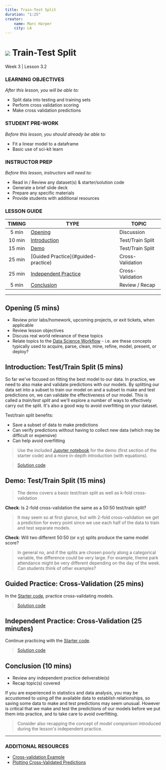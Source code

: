 ```yaml
---
title: Train-Test Split
duration: "1:25"
creator:
    name: Marc Harper
    city: LA
---
```


# ![](https://ga-dash.s3.amazonaws.com/production/assets/logo-9f88ae6c9c3871690e33280fcf557f33.png) Train-Test Split
Week 3 | Lesson 3.2

### LEARNING OBJECTIVES
*After this lesson, you will be able to:*
- Split data into testing and training sets
- Perform cross validation scoring
- Make cross validation predictions

### STUDENT PRE-WORK
*Before this lesson, you should already be able to:*
- Fit a linear model to a dataframe
- Basic use of sci-kit learn

### INSTRUCTOR PREP
*Before this lesson, instructors will need to:*
- Read in / Review any dataset(s) & starter/solution code
- Generate a brief slide deck
- Prepare any specific materials
- Provide students with additional resources

### LESSON GUIDE
| TIMING  | TYPE  | TOPIC  |
|:-:|---|---|
| 5 min  | [Opening](#opening)  | Discussion  |
| 10 min  | [Introduction](#introduction)   | Test/Train Split  |
| 15 min  | [Demo](#demo)  | Test/Train Split |
| 25 min  | [Guided Practice](#guided-practice<a name="opening"></a>)  | Cross-Validation  |
| 25 min  | [Independent Practice](#ind-practice)  | Cross-Validation  |
| 5 min  | [Conclusion](#conclusion)  | Review / Recap  |

---

<a name="opening"></a>
## Opening (5 mins)
- Review prior labs/homework, upcoming projects, or exit tickets, when applicable
- Review lesson objectives
- Discuss real world relevance of these topics
- Relate topics to the [Data Science Workflow](https://drive.google.com/file/d/0Bx2SHQGVqWasOGY4dE95OFVvZjQ/view?usp=sharing) - i.e. are these concepts typically used to acquire, parse, clean, mine, refine, model, present, or deploy?

<a name="introduction"></a>
## Introduction: Test/Train Split (5 mins)

So far we've focused on fitting the best model to our data. In practice, we need
to also make and validate predictions with our models. By splitting our data set
into a subset to train our model on and a subset to make and test predictions
on, we can validate the effectiveness of our model. This is called a _train/test
split_ and we'll explore a number of ways to effectively carry out the split.
It's also a good way to avoid overfitting on your dataset.

Test/train split benefits:
* Save a subset of data to make predictions
* Can verify predictions without having to collect new data (which may be
difficult or expensive)
* Can help avoid overfitting

> Use the included [Jupyter notebook](./code/starter-code/Train-Test-Split-starter.ipynb) for the demo (first section of the
starter code) and a more in-depth introduction (with equations).

> [Solution code](./code/solution-code/Train-Test-Split-Solutions.ipynb)

<a name="demo"></a>
## Demo: Test/Train Split (15 mins)

> The demo covers a basic test/train split as well as k-fold cross-validation

**Check**: Is 2-fold cross-validation the same as a 50:50 test/train split?

> It may seem so at first glance, but with 2-fold cross-validation we get a
prediction for every point since we use each half of the data to train and test
separate models.

**Check**: Will two different 50:50 (or x:y) splits produce the same model score?

> In general no, and if the splits are chosen poorly along a categorical variable, the difference could be very large. For example, theme park attendance might be very different depending on the day of the week. Can students think of other examples?

<a name="guided-practice"></a>
## Guided Practice: Cross-Validation (25 mins)

In the [Starter code](./code/starter-code/Train-Test-Split-starter.ipynb), practice
cross-validating models.

> [Solution code](./code/solution-code/Train-Test-Split-Solutions.ipynb)

<a name="ind-practice"></a>
## Independent Practice: Cross-Validation (25 minutes)

Continue practicing with the [Starter code](./code/starter-code/Train-Test-Split-starter.ipynb).

> [Solution code](./code/solution-code/Train-Test-Split-Solutions.ipynb)

<a name="conclusion"></a>
## Conclusion (10 mins)
- Review any independent practice deliverable(s)
- Recap topic(s) covered

If you are experienced in statistics and data analysis, you may be accustomed to using *all* the available data to establish relationships, so saving some data to make and test predictions may seem unusual. However is critical that we make and test the predictions of our models before we put them into practice, and to take care to avoid overfitting.

> Consider also recapping the concept of _model comparison_ introduced during the lesson's independent practice.

***

### ADDITIONAL RESOURCES

- [Cross-validation Example](http://scikit-learn.org/stable/auto_examples/exercises/plot_cv_diabetes.html#example-exercises-plot-cv-diabetes-py)
- [Plotting Cross-Validated Predictions](http://scikit-learn.org/stable/auto_examples/plot_cv_predict.html)
